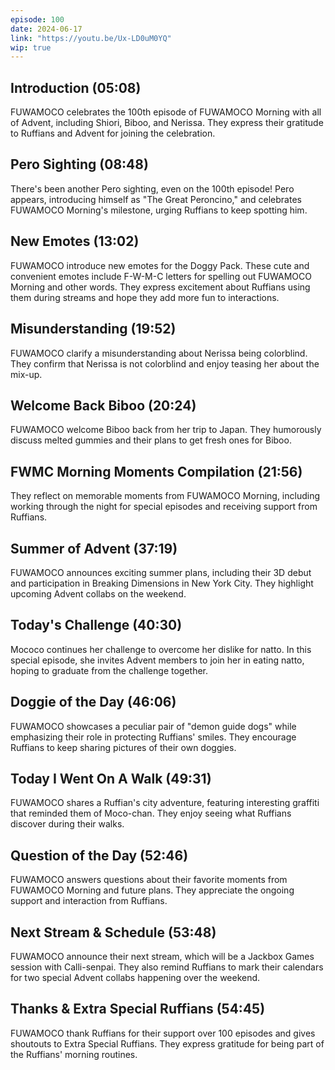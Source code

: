 ```yaml
---
episode: 100
date: 2024-06-17
link: "https://youtu.be/Ux-LD0uM0YQ"
wip: true
---
```


## Introduction (05:08)

FUWAMOCO celebrates the 100th episode of FUWAMOCO Morning with all of Advent, including Shiori, Biboo, and Nerissa. They express their gratitude to Ruffians and Advent for joining the celebration.

## Pero Sighting (08:48)

There's been another Pero sighting, even on the 100th episode! Pero appears, introducing himself as "The Great Peroncino," and celebrates FUWAMOCO Morning's milestone, urging Ruffians to keep spotting him.

## New Emotes (13:02)

FUWAMOCO introduce new emotes for the Doggy Pack. These cute and convenient emotes include F-W-M-C letters for spelling out FUWAMOCO Morning and other words. They express excitement about Ruffians using them during streams and hope they add more fun to interactions.

## Misunderstanding (19:52)

FUWAMOCO clarify a misunderstanding about Nerissa being colorblind. They confirm that Nerissa is not colorblind and enjoy teasing her about the mix-up.

## Welcome Back Biboo (20:24)

FUWAMOCO welcome Biboo back from her trip to Japan. They humorously discuss melted gummies and their plans to get fresh ones for Biboo.

## FWMC Morning Moments Compilation (21:56)

They reflect on memorable moments from FUWAMOCO Morning, including working through the night for special episodes and receiving support from Ruffians.

## Summer of Advent (37:19)

FUWAMOCO announces exciting summer plans, including their 3D debut and participation in Breaking Dimensions in New York City. They highlight upcoming Advent collabs on the weekend.

## Today's Challenge (40:30)

Mococo continues her challenge to overcome her dislike for natto. In this special episode, she invites Advent members to join her in eating natto, hoping to graduate from the challenge together.

## Doggie of the Day (46:06)

FUWAMOCO showcases a peculiar pair of "demon guide dogs" while emphasizing their role in protecting Ruffians' smiles. They encourage Ruffians to keep sharing pictures of their own doggies.

## Today I Went On A Walk (49:31)

FUWAMOCO shares a Ruffian's city adventure, featuring interesting graffiti that reminded them of Moco-chan. They enjoy seeing what Ruffians discover during their walks.

## Question of the Day (52:46)

FUWAMOCO answers questions about their favorite moments from FUWAMOCO Morning and future plans. They appreciate the ongoing support and interaction from Ruffians.

## Next Stream & Schedule (53:48)

FUWAMOCO announce their next stream, which will be a Jackbox Games session with Calli-senpai. They also remind Ruffians to mark their calendars for two special Advent collabs happening over the weekend.

## Thanks & Extra Special Ruffians (54:45)

FUWAMOCO thank Ruffians for their support over 100 episodes and gives shoutouts to Extra Special Ruffians. They express gratitude for being part of the Ruffians' morning routines.
